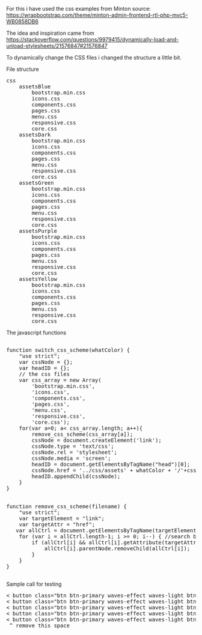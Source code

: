 For this i have used the css examples from Minton
source: https://wrapbootstrap.com/theme/minton-admin-frontend-rtl-php-mvc5-WB0858DB6

The idea and inspiration came from
https://stackoverflow.com/questions/9979415/dynamically-load-and-unload-stylesheets/21576847#21576847

To dynamically change the CSS files i changed the structure a little bit.

File structure
<pre>
css
    assetsBlue
        bootstrap.min.css
        icons.css
        components.css
        pages.css
        menu.css
        responsive.css
        core.css
    assetsDark
        bootstrap.min.css
        icons.css
        components.css
        pages.css
        menu.css
        responsive.css
        core.css
    assetsGreen
        bootstrap.min.css
        icons.css
        components.css
        pages.css
        menu.css
        responsive.css
        core.css
    assetsPurple
        bootstrap.min.css
        icons.css
        components.css
        pages.css
        menu.css
        responsive.css
        core.css
    assetsYellow
        bootstrap.min.css
        icons.css
        components.css
        pages.css
        menu.css
        responsive.css
        core.css
</pre>
    
The javascript functions
    
<pre>   
function switch_css_scheme(whatColor) {
    "use strict";
    var cssNode = {};
    var headID = {};
    // the css files 
    var css_array = new Array(
        'bootstrap.min.css',
        'icons.css',
        'components.css',
        'pages.css',
        'menu.css',
        'responsive.css',
        'core.css');
    for(var a=0; a< css_array.length; a++){
        remove_css_scheme(css_array[a]);
        cssNode = document.createElement('link');
        cssNode.type = 'text/css';
        cssNode.rel = 'stylesheet';
        cssNode.media = 'screen';
        headID = document.getElementsByTagName("head")[0];
        cssNode.href = '../css/assets' + whatColor + '/'+css_array[a];
        headID.appendChild(cssNode);
    }
}

    
function remove_css_scheme(filename) {
    "use strict";
    var targetElement = "link";
    var targetAttr = "href";
   var allCtrl = document.getElementsByTagName(targetElement);
    for (var i = allCtrl.length-1; i >= 0; i--) { //search backwards within nodelist for matching elements to remove
        if (allCtrl[i] && allCtrl[i].getAttribute(targetAttr) != null && allCtrl[i].getAttribute(targetAttr).indexOf(filename) != -1) {
            allCtrl[i].parentNode.removeChild(allCtrl[i]);
        }
    }
}    

</pre>
Sample call for testing

<pre>
< button class="btn btn-primary waves-effect waves-light btn-xs m-b-5" onclick="javascript:switch_css_scheme('Dark')">Dark</button>
< button class="btn btn-primary waves-effect waves-light btn-xs m-b-5" onclick="javascript:switch_css_scheme('Blue')">Blue</button>
< button class="btn btn-primary waves-effect waves-light btn-xs m-b-5" onclick="javascript:switch_css_scheme('Yellow')">Yellow</button>
< button class="btn btn-primary waves-effect waves-light btn-xs m-b-5" onclick="javascript:switch_css_scheme('Green')">Green</button>
< button class="btn btn-primary waves-effect waves-light btn-xs m-b-5" onclick="javascript:switch_css_scheme('Purple')">Purple</button>
 ^ remove this space
</pre>
